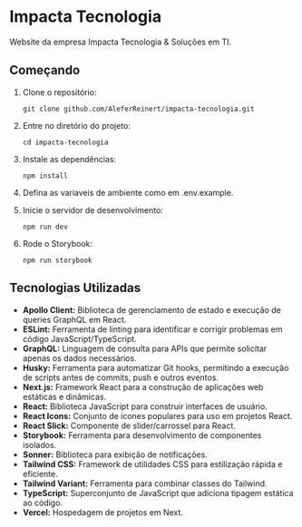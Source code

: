 # Impacta Tecnologia

Website da empresa Impacta Tecnologia & Soluções em TI.

## Começando

1. Clone o repositório:
   ```
   git clone github.com/AleferReinert/impacta-tecnologia.git
   ```
2. Entre no diretório do projeto:
   ```
   cd impacta-tecnologia
   ```
3. Instale as dependências:
   ```
   npm install
   ```
4. Defina as variaveis de ambiente como em .env.example.

5. Inicie o servidor de desenvolvimento:
   ```
   npm run dev
   ```
6. Rode o Storybook:
   ```
   npm run storybook
   ```

## Tecnologias Utilizadas

- **Apollo Client:** Biblioteca de gerenciamento de estado e execução de queries GraphQL em React.
- **ESLint:** Ferramenta de linting para identificar e corrigir problemas em código JavaScript/TypeScript.
- **GraphQL:** Linguagem de consulta para APIs que permite solicitar apenas os dados necessários.
- **Husky:** Ferramenta para automatizar Git hooks, permitindo a execução de scripts antes de commits, push e outros eventos.
- **Next.js:** Framework React para a construção de aplicações web estáticas e dinâmicas.
- **React:** Biblioteca JavaScript para construir interfaces de usuário.
- **React Icons:** Conjunto de ícones populares para uso em projetos React.
- **React Slick:** Componente de slider/carrossel para React.
- **Storybook:** Ferramenta para desenvolvimento de componentes isolados.
- **Sonner:** Biblioteca para exibição de notificações.
- **Tailwind CSS:** Framework de utilidades CSS para estilização rápida e eficiente.
- **Tailwind Variant:** Ferramenta para combinar classes do Tailwind.
- **TypeScript:** Superconjunto de JavaScript que adiciona tipagem estática ao código.
- **Vercel:** Hospedagem de projetos em Next.

